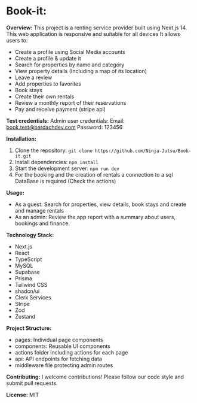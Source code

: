 # Book-it:

**Overview:**
This project is a renting service provider built using Next.js 14.
This web application is responsive and suitable for all devices
 It allows users to:

- Create a profile using Social Media accounts
- Create a profile & update it
- Search for properties by name and category
- View property details (Including a map of its location)
- Leave a review
- Add properties to favorites
- Book stays
- Create their own rentals
- Review a monthly report of their reservations
- Pay and receive payment (stripe api)

**Test credentials:**
Admin user credentials:
Email: book.test@bardachdev.com
Password: 123456

**Installation:**

1. Clone the repository: `git clone https://github.com/Ninja-Jutsu/Book-it.git`
2. Install dependencies: `npm install`
3. Start the development server: `npm run dev`
4. For the booking and the creation of rentals a connection to a sql DataBase is required (Check the actions)

**Usage:**

- As a guest: Search for properties, view details, book stays and create and manage rentals
- As an admin: Review the app report with a summary about users, bookings and finance.

**Technology Stack:**

- Next.js
- React
- TypeScript
- MySQL
- Supabase
- Prisma
- Tailwind CSS
- shadcn/ui
- Clerk Services
- Stripe
- Zod
- Zustand

**Project Structure:**

- pages: Individual page components
- components: Reusable UI components
- actions folder including actions for each page
- api: API endpoints for fetching data
- middleware file protecting admin routes

**Contributing:**
I welcome contributions! Please follow our code style and submit pull requests.

**License:**
MIT
